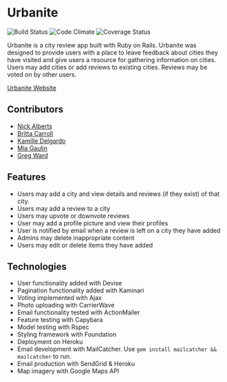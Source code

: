# Urbanite
![Build Status](https://codeship.com/projects/f9427670-dcb9-0133-7a9d-767c373684f4/status?branch=master)
![Code Climate](https://codeclimate.com/github/nwalberts/urbanite.png)
![Coverage Status](https://coveralls.io/repos/nwalberts/urbanite/badge.png)

Urbanite is a city review app built with Ruby on Rails. Urbanite was designed to provide users with a place to leave feedback about cities they have visited and give users a resource for gathering information on cities. Users may add cities or add reviews to existing cities. Reviews may be voted on by other users.

[Urbanite Website](https://urbanite-group-project.herokuapp.com/)

## Contributors
* [Nick Alberts](https://github.com/nwalberts)
* [Britta Carroll](https://github.com/brittacarroll)
* [Kamille Delgardo](https://github.com/Kamilleski)
* [Mia Gaulin](https://github.com/mia-gaulin)
* [Greg Ward](https://github.com/ICU81MI)

## Features
* Users may add a city and view details and reviews (if they exist) of that city.
* Users may add a review to a city
* Users may upvote or downvote reviews
* User may add a profile picture and view their profiles
* User is notified by email when a review is left on a city they have added
* Admins may delete inappropriate content
* Users may edit or delete items they have added


## Technologies
* User functionality added with Devise
* Pagination functionality added with Kaminari
* Voting implemented with Ajax
* Photo uploading with CarrierWave
* Email functionality tested with ActionMailer
* Feature testing with Capybara
* Model testing with Rspec
* Styling framework with Foundation
* Deployment on Heroku
* Email development with MailCatcher. Use ``` gem install mailcatcher && mailcatcher ``` to run.
* Email production with SendGrid & Heroku
* Map imagery with Google Maps API

